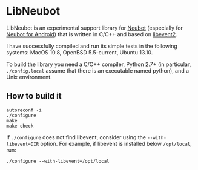 LibNeubot
=========

LibNeubot is an experimental support library for [Neubot][neubot] (especially
for [Neubot for Android][neubot_android]) that is written in C/C++ and based
on [libevent2].

[neubot_android]: https://github.com/neubot/neubot_android
[neubot]: https://github.com/neubot/neubot
[libevent2]: https://github.com/libevent/libevent

I have successfully compiled and run its simple tests in the following
systems: MacOS 10.8, OpenBSD 5.5-current, Ubuntu 13.10.

To build the library you need a C/C++ compiler, Python 2.7+ (in
particular, `./config.local` assume that there is an executable named
python), and a Unix environment.

How to build it
---------------

    autoreconf -i
    ./configure
    make
    make check

If `./configure` does not find libevent, consider using the
`--with-libevent=DIR` option. For example, if libevent is
installed below `/opt/local`, run:

    ./configure --with-libevent=/opt/local

